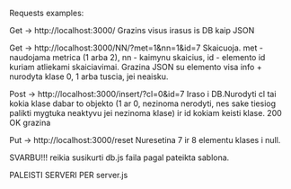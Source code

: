 Requests examples:

Get -> http://localhost:3000/ Grazins visus irasus is DB kaip JSON

Get -> http://localhost:3000/NN/?met=1&nn=1&id=7 Skaicuoja. met - naudojama metrica (1 arba 2), nn - kaimynu skaicius, id - elemento id kuriam atliekami skaiciavimai. Grazina JSON su elemento visa info + nurodyta klase 0, 1 arba tuscia, jei neaisku.

Post -> http://localhost:3000/insert/?cl=0&id=7 Iraso i DB.Nurodyti cl tai kokia klase dabar to objekto (1 ar 0, nezinoma nerodyti, nes sake tiesiog palikti mygtuka neaktyvu jei nezinoma klase) ir id kokiam keisti klase. 200 OK grazina

Put -> http://localhost:3000/reset Nuresetina 7 ir 8 elementu klases i null.
    
SVARBU!!! reikia susikurti db.js faila pagal pateikta sablona.

PALEISTI SERVERI PER server.js

